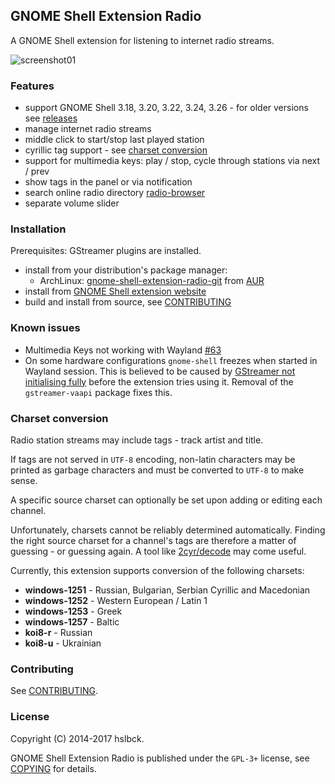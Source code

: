 ## GNOME Shell Extension Radio

A GNOME Shell extension for listening to internet radio streams.

![screenshot01]

### Features

* support GNOME Shell 3.18, 3.20, 3.22, 3.24, 3.26 - for older versions see [releases]
* manage internet radio streams
* middle click to start/stop last played station
* cyrillic tag support - see [charset conversion]
* support for multimedia keys: play / stop, cycle through stations via next / prev
* show tags in the panel or via notification
* search online radio directory [radio-browser]
* separate volume slider

### Installation

Prerequisites: GStreamer plugins are installed.

* install from your distribution's package manager:
  * ArchLinux: [gnome-shell-extension-radio-git] from [AUR]
* install from [GNOME Shell extension website]
* build and install from source, see [CONTRIBUTING]

### Known issues

* Multimedia Keys not working with Wayland [#63]
* On some hardware configurations `gnome-shell` freezes when started in Wayland session.
This is believed to be caused by [GStreamer not initialising fully] before the extension tries using it.
Removal of the `gstreamer-vaapi` package fixes this.


### Charset conversion

Radio station streams may include tags - track artist and title.

If tags are not served in `UTF-8` encoding, non-latin characters may be printed as garbage characters and must be converted to `UTF-8` to make sense.

A specific source charset can optionally be set upon adding or editing each channel.

Unfortunately, charsets cannot be reliably determined automatically. Finding the right source charset for a channel's tags are therefore a matter of guessing - or guessing again. A tool like [2cyr/decode] may come useful.

Currently, this extension supports conversion of the following charsets:

* **windows-1251** - Russian, Bulgarian, Serbian Cyrillic and Macedonian
* **windows-1252** - Western European / Latin 1
* **windows-1253** - Greek
* **windows-1257** - Baltic
* **koi8-r** - Russian
* **koi8-u** - Ukrainian

### Contributing

See [CONTRIBUTING].

### License

Copyright (C) 2014-2017 hslbck.

GNOME Shell Extension Radio is published under the `GPL-3+` license, see [COPYING] for details.

[releases]: https://github.com/hslbck/gnome-shell-extension-radio/releases
[charset conversion]: #charset-conversion
[screenshot01]: https://raw.githubusercontent.com/hslbck/gnome-shell-extension-radio/master/radio-extension.png
[GNOME Shell extension website]: https://extensions.gnome.org/extension/836/internet-radio/
[gnome-shell-extension-radio-git]: https://aur.archlinux.org/packages/gnome-shell-extension-radio-git/
[GStreamer not initialising fully]: https://github.com/EasyScreenCast/EasyScreenCast/issues/118
[AUR]: https://aur.archlinux.org
[radio-browser]: https://www.radio-browser.info/
[2cyr/decode]: https://2cyr.com/decode/
[CONTRIBUTING]: ./CONTRIBUTING.md
[COPYING]: ./COPYING
[#63]: https://github.com/hslbck/gnome-shell-extension-radio/issues/63
